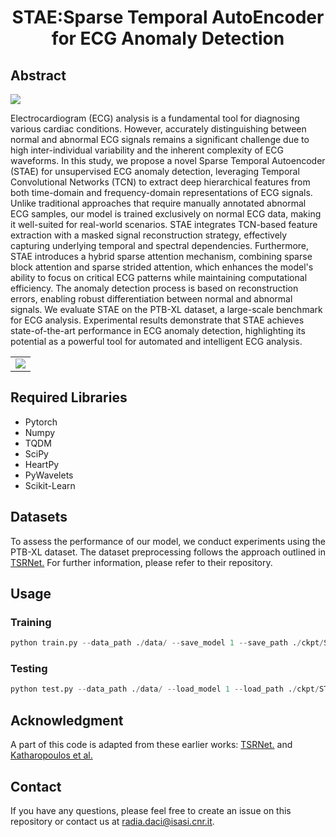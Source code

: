 <h1 align="center">STAE:Sparse Temporal AutoEncoder for ECG Anomaly Detection</h1>

## Abstract
<image src="figures/STAE_Arch.png">
  
Electrocardiogram (ECG) analysis is a fundamental tool for diagnosing various cardiac conditions. However, accurately distinguishing between normal and abnormal ECG signals remains a significant challenge due to high inter-individual variability and the inherent complexity of ECG waveforms. In this study, we propose a novel Sparse Temporal Autoencoder (STAE) for unsupervised ECG anomaly detection, leveraging Temporal Convolutional Networks (TCN) to extract deep hierarchical features from both time-domain and frequency-domain representations of ECG signals.
Unlike traditional approaches that require manually annotated abnormal ECG samples, our model is trained exclusively on normal ECG data, making it well-suited for real-world scenarios. STAE integrates TCN-based feature extraction with a masked signal reconstruction strategy, effectively capturing underlying temporal and spectral dependencies. Furthermore, STAE introduces a hybrid sparse attention mechanism, combining sparse block attention and sparse strided attention, which enhances the model's ability to focus on critical ECG patterns while maintaining computational efficiency.
The anomaly detection process is based on reconstruction errors, enabling robust differentiation between normal and abnormal signals. We evaluate STAE on the PTB-XL dataset, a large-scale benchmark for ECG analysis. Experimental results demonstrate that STAE achieves state-of-the-art performance in ECG anomaly detection, highlighting its potential as a powerful tool for automated and intelligent ECG analysis.<table border="0">
  <tr>
    <td><image src="Images/tcnBlock.png"></td>
  </tr>
</table>

## Required Libraries
<ul>
  <li>Pytorch</li>
  <li>Numpy</li>
  <li>TQDM</li>
  <li>SciPy</li>
  <li>HeartPy</li>
  <li>PyWavelets</li>
  <li>Scikit-Learn</li>
</ul>


## Datasets
To assess the performance of our model, we conduct experiments using the PTB-XL dataset. The dataset preprocessing follows the approach outlined in <a href="https://github.com/UARK-AICV/TSRNet">TSRNet.</a> For further information, please refer to their repository.</a>

## Usage

### Training

```python
python train.py --data_path ./data/ --save_model 1 --save_path ./ckpt/STAE.pt
```

### Testing
```python
python test.py --data_path ./data/ --load_model 1 --load_path ./ckpt/STAE.pt
```

## Acknowledgment
A part of this code is adapted from these earlier works: [TSRNet.](https://github.com/UARK-AICV/TSRNet) and [Katharopoulos et al.](https://github.com/locuslab/TCN)

## Contact
If you have any questions, please feel free to create an issue on this repository or contact us at <radia.daci@isasi.cnr.it>.





